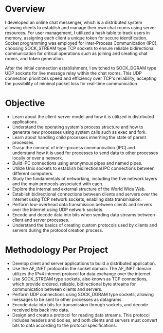 # Overview
I developed an online chat messenger, which is a distributed system allowing clients to establish and manage their own chat rooms using server resources. For user management, I utilized a hash table to track users in memory, assigning each client a unique token for secure identification. Socket programming was employed for Inter-Process Communication (IPC), choosing SOCK_STREAM type TCP sockets to ensure reliable bidirectional communication for critical operations such as joining and creating chat rooms, and token generation.

After the initial connection establishment, I switched to SOCK_DGRAM type UDP sockets for live message relay within the chat rooms. This UDP connection prioritizes speed and efficiency over TCP's reliability, accepting the possibility of minimal packet loss for real-time communication.

# Objective
- Learn about the client-server model and how it is utilized in distributed applications.
- Understand the operating system's process structure and how to generate new processes using system calls such as exec and fork.
- Learn about handling child processes inheriting the state of parent processes.
- Grasp the concept of inter-process communication (IPC) and understand how it is used for processes to send data to other processes locally or over a network.
- Build IPC connections using anonymous pipes and named pipes.
- Utilize Unix sockets to establish bidirectional IPC connections between different computers.
- Study the fundamentals of networking, including the five network layers and the main protocols associated with each.
- Explore the internal and external structure of the World Wide Web.
- Establish bidirectional connections between clients and servers over the Internet using TCP network sockets, enabling data transmission.
- Perform low-overhead data transmission between clients and servers over the Internet using UDP network sockets.
- Encode and decode data into bits when sending data streams between client and server processes.
- Understand the basics of creating custom protocols used by clients and servers during the protocol creation process.

# Methodology Per Project
- Develop client and server applications to build a distributed application.
-  Use the AF_INET protocol in the socket domain. The AF_INET domain utilizes the IPv4 internet protocol for data exchange over the internet.
- Use SOCK_STREAM type sockets, also known as TCP connections, which provide ordered, reliable, bidirectional byte streams for communication between clients and servers.
- Perform UDP connections using SOCK_DGRAM type sockets, allowing messages to be sent to other processes as datagrams.
- Encode data into bits for transmission through sockets, and decode received bits back into data.
- Design and create a protocol for reading data streams. This protocol includes headers and bodies, and both clients and servers must convert bits to data according to the protocol specifications.


